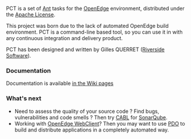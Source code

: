 PCT is a set of [Ant](http://ant.apache.org) tasks for the [OpenEdge](https://www.progress.com/openedge) environment, distributed under the [Apache License](http://www.apache.org/licenses/LICENSE-2.0).

This project was born due to the lack of automated OpenEdge build environment. PCT is a command-line based tool, so you can use it in with any continuous integration and delivery product.

PCT has been designed and written by Gilles QUERRET ([Riverside Software](http://riverside-software.fr)). 

### Documentation ###

Documentation is available [in the Wiki pages](https://github.com/Riverside-Software/pct/wiki)

### What's next

* Need to assess the quality of your source code ? Find bugs, vulnerabilities and code smells ? Then try [CABL](https://riverside-software.fr/progress-openedge-abl-features-for-cleaner-and-safer-code) for [SonarQube](http://www.sonarqube.org).
* Working with [OpenEdge WebClient](https://www.progress.com/support/openedge/webclient-executables)? Then you may want to use [PDO](http://riverside-software.fr/trial.html) to build and distribute applications in a completely automated way.
